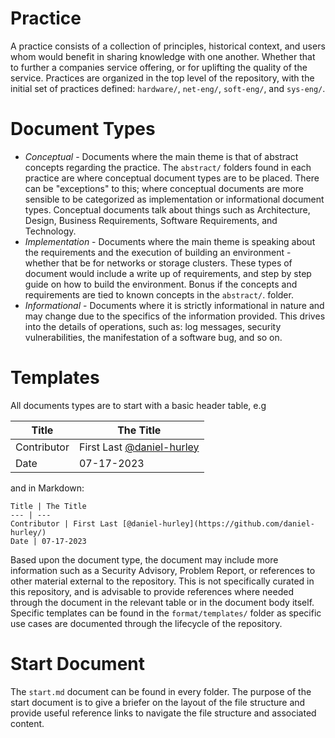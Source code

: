 # Practice
A practice consists of a collection of principles, historical context, and users whom would benefit in sharing knowledge with one another. Whether that to further a companies service offering, or for uplifting the quality of the service. Practices are organized in the top level of the repository, with the initial set of practices defined: `hardware/`, `net-eng/`, `soft-eng/`, and `sys-eng/`. 

# Document Types
- *Conceptual* - Documents where the main theme is that of abstract concepts regarding the practice. The `abstract/` folders found in each practice are where conceptual document types are to be placed. There can be "exceptions" to this; where conceptual documents are more sensible to be categorized as implementation or informational document types. Conceptual documents talk about things such as Architecture, Design, Business Requirements, Software Requirements, and Technology. 
- *Implementation* - Documents where the main theme is speaking about the requirements and the execution of building an environment - whether that be for networks or storage clusters. These types of document would include a write up of requirements, and step by step guide on how to build the environment. Bonus if the concepts and requirements are tied to known concepts in the `abstract/`. folder.
- *Informational* - Documents where it is strictly informational in nature and may change due to the specifics of the information provided. This drives into the details of operations, such as: log messages, security vulnerabilities, the manifestation of a software bug, and so on. 

# Templates

All documents types are to start with a basic header table, e.g

Title | The Title
--- | ---
Contributor | First Last [@daniel-hurley](https://github.com/daniel-hurley/)
Date | 07-17-2023

and in Markdown:
```
Title | The Title
--- | ---
Contributor | First Last [@daniel-hurley](https://github.com/daniel-hurley/)
Date | 07-17-2023
```

Based upon the document type, the document may include more information such as a Security Advisory, Problem Report, or references to other material external to the repository. This is not specifically curated in this repository, and is advisable to provide references where needed through the document in the relevant table or in the document body itself. Specific templates can be found in the `format/templates/` folder as specific use cases are documented through the lifecycle of the repository.

# Start Document

The `start.md` document can be found in every folder. The purpose of the start document is to give a briefer on the layout of the file structure and provide useful reference links to navigate the file structure and associated content.

